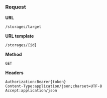 ### Request

**URL**

`/storages/target`

**URL template**

`/storages/{id}`

**Method**

`GET`

**Headers**

`Authorization:Bearer{token}`  
`Content-Type:application/json;charset=UTF-8`  
`Accept:application/json`  
